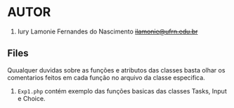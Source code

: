 # AUTOR
1. Iury Lamonie Fernandes do Nascimento ~~ilamonie@ufrn.edu.br~~

## Files
Quualquer duvidas sobre as funções e atributos das classes basta olhar os comentarios feitos em cada função no arquivo da classe especifica.
1. ```Exp1.php``` contém exemplo das funções basicas das classes Tasks, Input e Choice.
